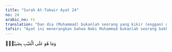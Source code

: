```yaml
---
title: "Surah At-Takwir Ayat 24"
no: 24
arabic_no: ٢٤
translation: "Dan dia (Muhammad) bukanlah seorang yang kikir (enggan) untuk menerangkan yang gaib."
tafsir: "Ayat ini menerangkan bahwa Nabi Muhammad bukanlah seorang bakhil dalam menyampaikan seluruh wahyu yang disampaikan malaikat Jibril kepadanya. Di samping itu, beliau adalah seorang yang sangat dipercaya karena tidak pernah mengubah wahyu walaupun satu huruf dengan ucapannya sendiri."
---
```

وَمَا هُوَ عَلَى الْغَيْبِ بِضَنِيْنٍۚ